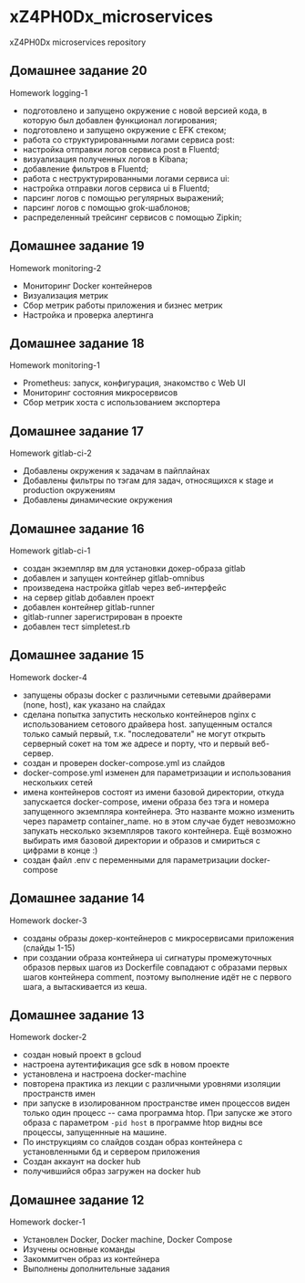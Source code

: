 # xZ4PH0Dx_microservices
xZ4PH0Dx microservices repository

## Домашнее задание 20

Homework logging-1
- подготовлено и запущено окружение с новой версией кода, в которую был добавлен функционал логирования;
- подготовлено и запущено окружение с EFK стеком;
- работа со структурированными логами сервиса post:
- настройка отправки логов сервиса post в Fluentd;
- визуализация полученных логов в Kibana;
- добавление фильтров в Fluentd;
- работа с неструктурированными логами сервиса ui:
- настройка отправки логов сервиса ui в Fluentd;
- парсинг логов с помощью регулярных выражений;
- парсинг логов с помощью grok-шаблонов;
- распределенный трейсинг сервисов с помощью Zipkin;

## Домашнее задание 19

Homework monitoring-2
- Мониторинг Docker контейнеров
- Визуализация метрик
- Сбор метрик работы приложения и бизнес метрик
- Настройка и проверка алертинга

## Домашнее задание 18

Homework monitoring-1
- Prometheus: запуск, конфигурация, знакомство с Web UI
- Мониторинг состояния микросервисов 
- Сбор метрик хоста с использованием экспортера

## Домашнее задание 17

Homework gitlab-ci-2
- Добавлены окружения к задачам в пайплайнах
- Добавлены фильтры по тэгам для задач, относящихся к stage и production окружениям
- Добавлены динамические окружения


## Домашнее задание 16

Homework gitlab-ci-1
- создан экземпляр вм для установки докер-образа gitlab
- добавлен и запущен контейнер gitlab-omnibus
- произведена настройка gitlab через веб-интерфейс
- на сервер gitlab добавлен проект
- добавлен контейнер gitlab-runner
- gitlab-runner зарегистрирован в проекте
- добавлен тест simpletest.rb

## Домашнее задание 15

Homework docker-4
- запущены образы docker c различными сетевыми драйверами (none, host), как указано на слайдах
- сделана попытка запустить несколько контейнеров nginx с использованием сетового драйвера host. запущенным остался только самый первый, т.к. "последователи" не могут открыть серверный сокет на том же адресе и порту, что и первый веб-сервер.
- создан и проверен docker-compose.yml из слайдов
- docker-compose.yml изменен для параметризации и использования нескольких сетей
- имена контейнеров состоят из имени базовой директории, откуда запускается docker-compose, имени образа без тэга и номера запущенного экземпляра контейнера. Это названте можно изменить через параметр container_name. но в этом случае будет невозможно запукать несколько экземпляров такого контейнера. Ещё возможно выбирать имя базовой директории и образов и смириться с цифрами в конце :)
- создан файл .env с переменными для параметризации docker-compose

## Домашнее задание 14

Homework docker-3
 - созданы образы докер-контейнеров с микросервисами приложения (слайды 1-15)
 - при создании образа контейнера ui сигнатуры промежуточных образов первых шагов
   из Dockerfile совпадают с образами первых шагов контейнера comment, поэтому
   выполнение идёт не с первого шага, а вытаскивается из кеша.

## Домашнее задание 13 

Homework docker-2

 - cоздан новый проект в gcloud
 - настроена аутентификация gce sdk в новом проекте
 - установлена и настроена docker-machine
 - повторена практика из лекции с различными уровнями изоляции пространств имен
 - при запуске в изолированном пространстве имен процессов виден только один процесс --
   сама программа htop. При запуске же этого образа с параметром `-pid host` в программе
   htop видны все процессы, запущеннные на машине.
 - По инструкциям со слайдов создан образ контейнера с установленными бд и сервером приложения
 - Создан аккаунт на docker hub
 - получившийся образ загружен на docker hub

## Домашнее задание 12

Homework docker-1

 - Установлен Docker, Docker machine, Docker Compose
 - Изучены основные команды
 - Закоммитчен образ из контейнера
 - Выполнены дополнительные задания
